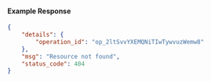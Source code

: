 <!-- Code generated for API Clients. DO NOT EDIT. -->

#### Example Response

```json
{
	"details": {
		"operation_id": "op_2ltSvvYXEMQNiTIwTywvuzWemw8"
	},
	"msg": "Resource not found",
	"status_code": 404
}
```
